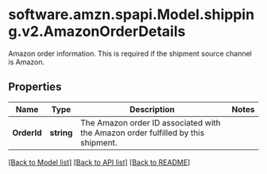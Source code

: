 # software.amzn.spapi.Model.shipping.v2.AmazonOrderDetails
Amazon order information. This is required if the shipment source channel is Amazon.

## Properties

Name | Type | Description | Notes
------------ | ------------- | ------------- | -------------
**OrderId** | **string** | The Amazon order ID associated with the Amazon order fulfilled by this shipment. | 

[[Back to Model list]](../README.md#documentation-for-models) [[Back to API list]](../README.md#documentation-for-api-endpoints) [[Back to README]](../README.md)

